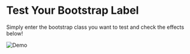 # Test Your Bootstrap Label

Simply enter the bootstrap class you want to test and check the effects below!

![Demo](https://i1.piimg.com/573456/4165d905dcea23dc.png)
